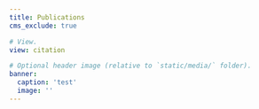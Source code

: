 ```yaml
---
title: Publications
cms_exclude: true

# View.
view: citation

# Optional header image (relative to `static/media/` folder).
banner:
  caption: 'test'
  image: ''
---
```

